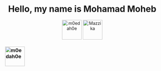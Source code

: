 <h1 align="center">Hello, my name is Mohamad Moheb </h1> 
<p align="center">
<a href=https://www.instagram.com/m0edah0e target="_blank"><img align="center" src=https://assets.stickpng.com/images/580b57fcd9996e24bc43c521.png alt="m0edah0e" height="64" width="64" /></a>
<a href=https://github.com/Mazzika-Discord-Music-Bot target="_blank"><img align="center" src=https://avatars0.githubusercontent.com/u/77557099?s=400&u=c8354512f4d6d78098d8010a2dbc79a3baa510f5&v=4 alt="Mazzika" height="64" width="64" /></a>
</p>

### <a href=https://steamcommunity.com/id/m0edah0e target="_blank"><img align="center" src=https://1000logos.net/wp-content/uploads/2020/08/Steam-Logo.png alt="m0edah0e" height="64" width="64" /></a>

